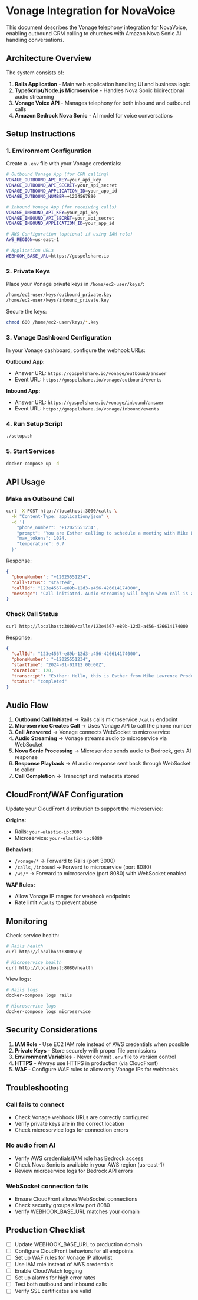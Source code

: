 # Vonage Integration for NovaVoice

This document describes the Vonage telephony integration for NovaVoice, enabling outbound CRM calling to churches with Amazon Nova Sonic AI handling conversations.

## Architecture Overview

The system consists of:
1. **Rails Application** - Main web application handling UI and business logic
2. **TypeScript/Node.js Microservice** - Handles Nova Sonic bidirectional audio streaming
3. **Vonage Voice API** - Manages telephony for both inbound and outbound calls
4. **Amazon Bedrock Nova Sonic** - AI model for voice conversations

## Setup Instructions

### 1. Environment Configuration

Create a `.env` file with your Vonage credentials:

```bash
# Outbound Vonage App (for CRM calling)
VONAGE_OUTBOUND_API_KEY=your_api_key
VONAGE_OUTBOUND_API_SECRET=your_api_secret
VONAGE_OUTBOUND_APPLICATION_ID=your_app_id
VONAGE_OUTBOUND_NUMBER=+1234567890

# Inbound Vonage App (for receiving calls)
VONAGE_INBOUND_API_KEY=your_api_key
VONAGE_INBOUND_API_SECRET=your_api_secret
VONAGE_INBOUND_APPLICATION_ID=your_app_id

# AWS Configuration (optional if using IAM role)
AWS_REGION=us-east-1

# Application URLs
WEBHOOK_BASE_URL=https://gospelshare.io
```

### 2. Private Keys

Place your Vonage private keys in `/home/ec2-user/keys/`:
```bash
/home/ec2-user/keys/outbound_private.key
/home/ec2-user/keys/inbound_private.key
```

Secure the keys:
```bash
chmod 600 /home/ec2-user/keys/*.key
```

### 3. Vonage Dashboard Configuration

In your Vonage dashboard, configure the webhook URLs:

**Outbound App:**
- Answer URL: `https://gospelshare.io/vonage/outbound/answer`
- Event URL: `https://gospelshare.io/vonage/outbound/events`

**Inbound App:**
- Answer URL: `https://gospelshare.io/vonage/inbound/answer`
- Event URL: `https://gospelshare.io/vonage/inbound/events`

### 4. Run Setup Script

```bash
./setup.sh
```

### 5. Start Services

```bash
docker-compose up -d
```

## API Usage

### Make an Outbound Call

```bash
curl -X POST http://localhost:3000/calls \
  -H "Content-Type: application/json" \
  -d '{
    "phone_number": "+12025551234",
    "prompt": "You are Esther calling to schedule a meeting with Mike Lawrence.",
    "max_tokens": 1024,
    "temperature": 0.7
  }'
```

Response:
```json
{
  "phoneNumber": "+12025551234",
  "callStatus": "started",
  "callId": "123e4567-e89b-12d3-a456-426614174000",
  "message": "Call initiated. Audio streaming will begin when call is answered."
}
```

### Check Call Status

```bash
curl http://localhost:3000/calls/123e4567-e89b-12d3-a456-426614174000
```

Response:
```json
{
  "callId": "123e4567-e89b-12d3-a456-426614174000",
  "phoneNumber": "+12025551234",
  "startTime": "2024-01-01T12:00:00Z",
  "duration": 120,
  "transcript": "Esther: Hello, this is Esther from Mike Lawrence Productions...",
  "status": "completed"
}
```

## Audio Flow

1. **Outbound Call Initiated** → Rails calls microservice `/calls` endpoint
2. **Microservice Creates Call** → Uses Vonage API to call the phone number
3. **Call Answered** → Vonage connects WebSocket to microservice
4. **Audio Streaming** → Vonage streams audio to microservice via WebSocket
5. **Nova Sonic Processing** → Microservice sends audio to Bedrock, gets AI response
6. **Response Playback** → AI audio response sent back through WebSocket to caller
7. **Call Completion** → Transcript and metadata stored

## CloudFront/WAF Configuration

Update your CloudFront distribution to support the microservice:

**Origins:**
- Rails: `your-elastic-ip:3000`
- Microservice: `your-elastic-ip:8080`

**Behaviors:**
- `/vonage/*` → Forward to Rails (port 3000)
- `/calls`, `/inbound` → Forward to microservice (port 8080)
- `/ws/*` → Forward to microservice (port 8080) with WebSocket enabled

**WAF Rules:**
- Allow Vonage IP ranges for webhook endpoints
- Rate limit `/calls` to prevent abuse

## Monitoring

Check service health:
```bash
# Rails health
curl http://localhost:3000/up

# Microservice health
curl http://localhost:8080/health
```

View logs:
```bash
# Rails logs
docker-compose logs rails

# Microservice logs
docker-compose logs microservice
```

## Security Considerations

1. **IAM Role** - Use EC2 IAM role instead of AWS credentials when possible
2. **Private Keys** - Store securely with proper file permissions
3. **Environment Variables** - Never commit `.env` file to version control
4. **HTTPS** - Always use HTTPS in production (via CloudFront)
5. **WAF** - Configure WAF rules to allow only Vonage IPs for webhooks

## Troubleshooting

### Call fails to connect
- Check Vonage webhook URLs are correctly configured
- Verify private keys are in the correct location
- Check microservice logs for connection errors

### No audio from AI
- Verify AWS credentials/IAM role has Bedrock access
- Check Nova Sonic is available in your AWS region (us-east-1)
- Review microservice logs for Bedrock API errors

### WebSocket connection fails
- Ensure CloudFront allows WebSocket connections
- Check security groups allow port 8080
- Verify WEBHOOK_BASE_URL matches your domain

## Production Checklist

- [ ] Update WEBHOOK_BASE_URL to production domain
- [ ] Configure CloudFront behaviors for all endpoints
- [ ] Set up WAF rules for Vonage IP allowlist
- [ ] Use IAM role instead of AWS credentials
- [ ] Enable CloudWatch logging
- [ ] Set up alarms for high error rates
- [ ] Test both outbound and inbound calls
- [ ] Verify SSL certificates are valid